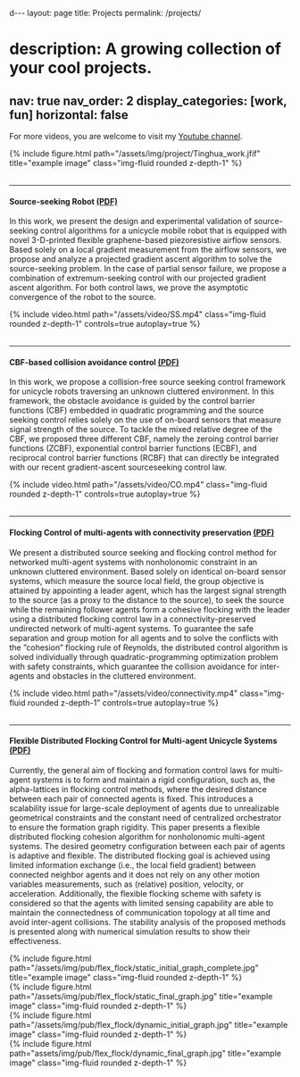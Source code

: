 d---
layout: page
title: Projects
permalink: /projects/
# description: A growing collection of your cool projects.
nav: true
nav_order: 2
display_categories: [work, fun]
horizontal: false
---

For more videos, you are welcome to visit my [Youtube channel](https://www.youtube.com/channel/UCAduhzSeh_5dEN9CteFiM9w).
<div class="row">
    <div class="col-sm mt-3 mt-md-0">
        {% include figure.html path="/assets/img/project/Tinghua_work.jfif" title="example image" class="img-fluid rounded z-depth-1" %}
    </div>
</div>
<br />

---

#### Source-seeking Robot [(PDF)](https://ieeexplore.ieee.org/stamp/stamp.jsp?tp=&arnumber=9458274&tag=1)
 In this work, we present the design and experimental validation of source-seeking control algorithms for a unicycle mobile robot that is equipped with novel 3-D-printed flexible graphene-based piezoresistive airflow sensors. Based solely on a local gradient measurement from the airflow sensors, we propose and analyze a projected gradient ascent algorithm to solve the source-seeking problem. In the case of partial sensor failure, we
propose a combination of extremum-seeking control with our projected gradient ascent algorithm. For both control laws, we prove the asymptotic convergence of the robot to the source. 
<div class="row mt-2">
    <div class="col-sm mt-2 mt-md-0">
        {% include video.html path="/assets/video/SS.mp4" class="img-fluid rounded z-depth-1" controls=true autoplay=true %}
    </div>
</div>


<br />

---

#### CBF-based collision avoidance control [(PDF)](https://arxiv.org/pdf/2212.07203.pdf)
In this work, we propose a collision-free source seeking control framework for unicycle robots traversing an unknown cluttered environment. In this framework, the obstacle avoidance is guided by the control barrier functions (CBF) embedded in quadratic programming and the source seeking control relies solely on the use of on-board sensors that measure signal strength of the source. To tackle the mixed relative degree of the CBF, we proposed three different CBF, namely the zeroing control barrier functions (ZCBF), exponential control barrier functions (ECBF), and reciprocal control barrier functions (RCBF) that can directly be integrated with our recent gradient-ascent sourceseeking control law. 
<div class="row mt-2">
    <div class="col-sm mt-2 mt-md-0">
        {% include video.html path="/assets/video/CO.mp4" class="img-fluid rounded z-depth-1" controls=true autoplay=true %}
    </div>
</div>



<br />

---

#### Flocking Control of multi-agents with connectivity preservation [(PDF)](https://arxiv.org/pdf/2301.04576.pdf)
 We present a distributed source seeking and flocking control method for networked multi-agent systems with nonholonomic constraint in an unknown cluttered environment. Based solely on identical on-board sensor systems, which measure the source local field, the group objective is attained by appointing a leader agent, which has the largest signal strength to the source (as a proxy to the distance to the source), to seek the source while the remaining follower agents form a cohesive flocking with the leader using a distributed flocking control law
in a connectivity-preserved undirected network of multi-agent systems. To guarantee the safe separation and group motion for all agents and to solve the conflicts with the ”cohesion” flocking rule of Reynolds, the distributed control algorithm is solved individually through quadratic-programming optimization problem with safety constraints, which guarantee the collision avoidance for inter-agents and obstacles in the cluttered environment. 
<div class="row mt-2">
    <div class="col-sm mt-2 mt-md-0">
        {% include video.html path="/assets/video/connectivity.mp4" class="img-fluid rounded z-depth-1" controls=true autoplay=true %}
    </div>
</div>

<br />

---

#### Flexible Distributed Flocking Control for Multi-agent Unicycle Systems [(PDF)](https://arxiv.org/pdf/2308.04127.pdf)
 Currently, the general aim of flocking and formation control laws for multi-agent systems is to form and maintain a rigid configuration, such as, the alpha-lattices in flocking control methods, where the desired distance between each pair of connected agents is fixed. This introduces a scalability issue for large-scale deployment of agents due to unrealizable geometrical constraints and the constant need of centralized orchestrator to ensure the formation graph rigidity. This paper presents a flexible distributed flocking cohesion algorithm for nonholonomic multi-agent systems. The desired geometry configuration between each pair of agents is adaptive and flexible. The distributed flocking goal is achieved using limited information exchange (i.e., the local field gradient) between connected neighbor agents and it does not rely on any other motion variables measurements, such as (relative) position, velocity, or acceleration. Additionally, the flexible flocking scheme with safety is considered so that the agents with limited sensing capability are able to maintain the connectedness of communication topology at all time and avoid inter-agent collisions. The stability analysis of the proposed methods is presented along with numerical simulation results to show their effectiveness.

<div class="row">
    <div class="col-sm mt-3 mt-md-0">
        {% include figure.html path="/assets/img/pub/flex_flock/static_initial_graph_complete.jpg" title="example image" class="img-fluid rounded z-depth-1" %}
    </div>
    <div class="col-sm mt-3 mt-md-0">
        {% include figure.html path="/assets/img/pub/flex_flock/static_final_graph.jpg" title="example image" class="img-fluid rounded z-depth-1" %}
    </div>
</div>
<div class="row">
    <div class="col-sm mt-3 mt-md-0">
        {% include figure.html path="/assets/img/pub/flex_flock/dynamic_initial_graph.jpg" title="example image" class="img-fluid rounded z-depth-1" %}
    </div>
    <div class="col-sm mt-3 mt-md-0">
        {% include figure.html path="assets/img/pub/flex_flock/dynamic_final_graph.jpg" title="example image" class="img-fluid rounded z-depth-1" %}
    </div>
</div>
